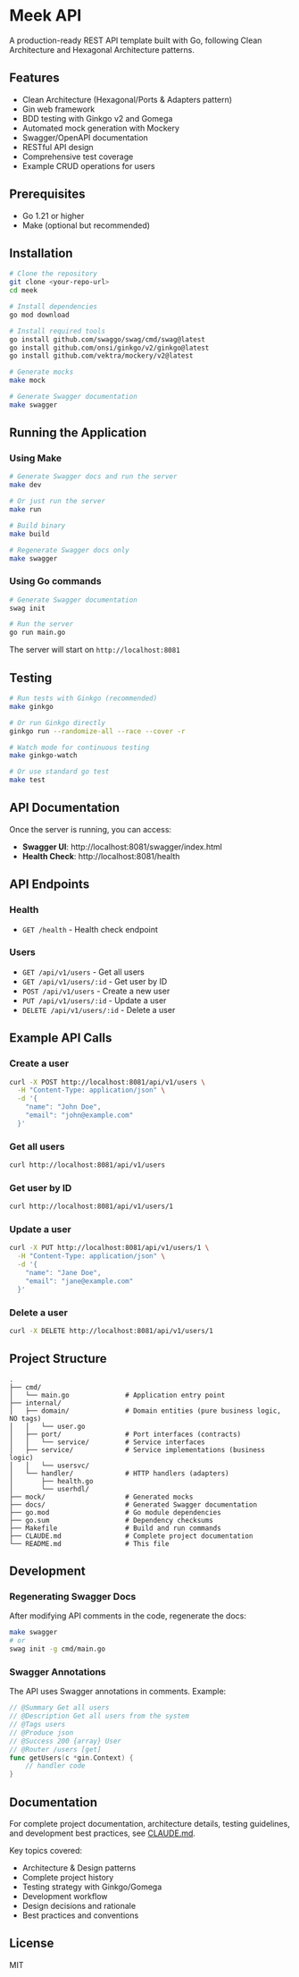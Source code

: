 # Meek API

A production-ready REST API template built with Go, following Clean Architecture and Hexagonal Architecture patterns.

## Features

- Clean Architecture (Hexagonal/Ports & Adapters pattern)
- Gin web framework
- BDD testing with Ginkgo v2 and Gomega
- Automated mock generation with Mockery
- Swagger/OpenAPI documentation
- RESTful API design
- Comprehensive test coverage
- Example CRUD operations for users

## Prerequisites

- Go 1.21 or higher
- Make (optional but recommended)

## Installation

```bash
# Clone the repository
git clone <your-repo-url>
cd meek

# Install dependencies
go mod download

# Install required tools
go install github.com/swaggo/swag/cmd/swag@latest
go install github.com/onsi/ginkgo/v2/ginkgo@latest
go install github.com/vektra/mockery/v2@latest

# Generate mocks
make mock

# Generate Swagger documentation
make swagger
```

## Running the Application

### Using Make

```bash
# Generate Swagger docs and run the server
make dev

# Or just run the server
make run

# Build binary
make build

# Regenerate Swagger docs only
make swagger
```

### Using Go commands

```bash
# Generate Swagger documentation
swag init

# Run the server
go run main.go
```

The server will start on `http://localhost:8081`

## Testing

```bash
# Run tests with Ginkgo (recommended)
make ginkgo

# Or run Ginkgo directly
ginkgo run --randomize-all --race --cover -r

# Watch mode for continuous testing
make ginkgo-watch

# Or use standard go test
make test
```

## API Documentation

Once the server is running, you can access:

- **Swagger UI**: http://localhost:8081/swagger/index.html
- **Health Check**: http://localhost:8081/health

## API Endpoints

### Health
- `GET /health` - Health check endpoint

### Users
- `GET /api/v1/users` - Get all users
- `GET /api/v1/users/:id` - Get user by ID
- `POST /api/v1/users` - Create a new user
- `PUT /api/v1/users/:id` - Update a user
- `DELETE /api/v1/users/:id` - Delete a user

## Example API Calls

### Create a user
```bash
curl -X POST http://localhost:8081/api/v1/users \
  -H "Content-Type: application/json" \
  -d '{
    "name": "John Doe",
    "email": "john@example.com"
  }'
```

### Get all users
```bash
curl http://localhost:8081/api/v1/users
```

### Get user by ID
```bash
curl http://localhost:8081/api/v1/users/1
```

### Update a user
```bash
curl -X PUT http://localhost:8081/api/v1/users/1 \
  -H "Content-Type: application/json" \
  -d '{
    "name": "Jane Doe",
    "email": "jane@example.com"
  }'
```

### Delete a user
```bash
curl -X DELETE http://localhost:8081/api/v1/users/1
```

## Project Structure

```
.
├── cmd/
│   └── main.go              # Application entry point
├── internal/
│   ├── domain/              # Domain entities (pure business logic, NO tags)
│   │   └── user.go
│   ├── port/                # Port interfaces (contracts)
│   │   └── service/         # Service interfaces
│   ├── service/             # Service implementations (business logic)
│   │   └── usersvc/
│   └── handler/             # HTTP handlers (adapters)
│       ├── health.go
│       └── userhdl/
├── mock/                    # Generated mocks
├── docs/                    # Generated Swagger documentation
├── go.mod                   # Go module dependencies
├── go.sum                   # Dependency checksums
├── Makefile                 # Build and run commands
├── CLAUDE.md                # Complete project documentation
└── README.md                # This file
```

## Development

### Regenerating Swagger Docs

After modifying API comments in the code, regenerate the docs:

```bash
make swagger
# or
swag init -g cmd/main.go
```

### Swagger Annotations

The API uses Swagger annotations in comments. Example:

```go
// @Summary Get all users
// @Description Get all users from the system
// @Tags users
// @Produce json
// @Success 200 {array} User
// @Router /users [get]
func getUsers(c *gin.Context) {
    // handler code
}
```

## Documentation

For complete project documentation, architecture details, testing guidelines, and development best practices, see [CLAUDE.md](CLAUDE.md).

Key topics covered:
- Architecture & Design patterns
- Complete project history
- Testing strategy with Ginkgo/Gomega
- Development workflow
- Design decisions and rationale
- Best practices and conventions

## License

MIT

